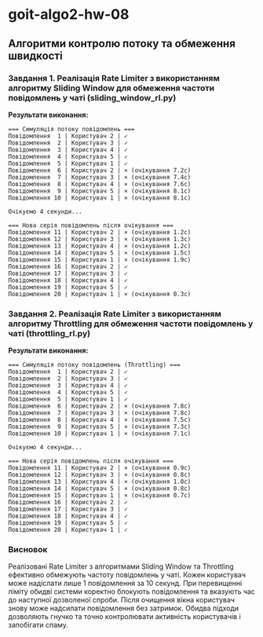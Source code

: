 # goit-algo2-hw-08

## Алгоритми контролю потоку та обмеження швидкості

### Завдання 1. Реалізація Rate Limiter з використанням алгоритму Sliding Window для обмеження частоти повідомлень у чаті (sliding_window_rl.py)

**Результати виконання:**

```
=== Симуляція потоку повідомлень ===
Повідомлення  1 | Користувач 2 | ✓
Повідомлення  2 | Користувач 3 | ✓
Повідомлення  3 | Користувач 4 | ✓
Повідомлення  4 | Користувач 5 | ✓
Повідомлення  5 | Користувач 1 | ✓
Повідомлення  6 | Користувач 2 | × (очікування 7.2с)
Повідомлення  7 | Користувач 3 | × (очікування 7.4с)
Повідомлення  8 | Користувач 4 | × (очікування 7.6с)
Повідомлення  9 | Користувач 5 | × (очікування 8.1с)
Повідомлення 10 | Користувач 1 | × (очікування 8.1с)

Очікуємо 4 секунди...

=== Нова серія повідомлень після очікування ===
Повідомлення 11 | Користувач 2 | × (очікування 1.2с)
Повідомлення 12 | Користувач 3 | × (очікування 1.3с)
Повідомлення 13 | Користувач 4 | × (очікування 1.2с)
Повідомлення 14 | Користувач 5 | × (очікування 1.5с)
Повідомлення 15 | Користувач 1 | × (очікування 1.9с)
Повідомлення 16 | Користувач 2 | ✓
Повідомлення 17 | Користувач 3 | ✓
Повідомлення 18 | Користувач 4 | ✓
Повідомлення 19 | Користувач 5 | ✓
Повідомлення 20 | Користувач 1 | × (очікування 0.3с)
```

### Завдання 2. Реалізація Rate Limiter з використанням алгоритму Throttling для обмеження частоти повідомлень у чаті (throttling_rl.py)

**Результати виконання:**

```
=== Симуляція потоку повідомлень (Throttling) ===
Повідомлення  1 | Користувач 2 | ✓
Повідомлення  2 | Користувач 3 | ✓
Повідомлення  3 | Користувач 4 | ✓
Повідомлення  4 | Користувач 5 | ✓
Повідомлення  5 | Користувач 1 | ✓
Повідомлення  6 | Користувач 2 | × (очікування 7.8с)
Повідомлення  7 | Користувач 3 | × (очікування 7.8с)
Повідомлення  8 | Користувач 4 | × (очікування 7.5с)
Повідомлення  9 | Користувач 5 | × (очікування 7.3с)
Повідомлення 10 | Користувач 1 | × (очікування 7.1с)

Очікуємо 4 секунди...

=== Нова серія повідомлень після очікування ===
Повідомлення 11 | Користувач 2 | × (очікування 0.9с)
Повідомлення 12 | Користувач 3 | × (очікування 0.8с)
Повідомлення 13 | Користувач 4 | × (очікування 1.0с)
Повідомлення 14 | Користувач 5 | × (очікування 0.8с)
Повідомлення 15 | Користувач 1 | × (очікування 0.7с)
Повідомлення 16 | Користувач 2 | ✓
Повідомлення 17 | Користувач 3 | ✓
Повідомлення 18 | Користувач 4 | ✓
Повідомлення 19 | Користувач 5 | ✓
Повідомлення 20 | Користувач 1 | ✓
```

### Висновок

Реалізовані Rate Limiter з алгоритмами Sliding Window та Throttling ефективно обмежують частоту повідомлень у чаті. Кожен користувач може надіслати лише 1 повідомлення за 10 секунд. При перевищенні ліміту обидві системи коректно блокують повідомлення та вказують час до наступної дозволеної спроби. Після очищення вікна користувач знову може надсилати повідомлення без затримок. Обидва підходи дозволяють гнучко та точно контролювати активність користувачів і запобігати спаму.
